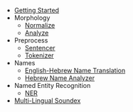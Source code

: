 - [Getting Started](README.md)
- Morphology
	- [Normalize](Morph/Normalize.md)
	- [Analyze](Morph/Analyze.md)
- Preprocess
	- [Sentencer](Preprocess/Sentencer.md)
	- [Tokenizer](Preprocess/Tokenizer.md)
- Names
	- [English-Hebrew Name Translation](Names/NameTranslation.md)
	- [Hebrew Name Analyzer](Names/NameAnalyzer.md)
- Named Entity Recognition
	- [NER](Ner/Cities.md)
- [Multi-Lingual Soundex](Soundex.md)
